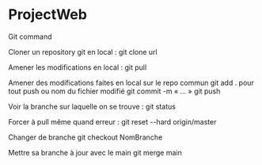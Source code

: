 # ProjectWeb

Git command 

Cloner un repository git en local :
git clone url 

Amener les modifications en local :
git pull

Amener des modifications faites en local sur le repo commun
git add . pour tout push ou nom du fichier modifié
git commit -m « … » 
git push

Voir la branche sur laquelle on se trouve :
git status

Forcer à pull même quand erreur :
git reset --hard origin/master

Changer de branche
git checkout NomBranche

Mettre sa branche à jour avec le main
git merge main

